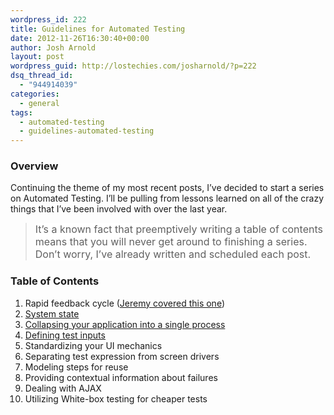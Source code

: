 ```yaml
---
wordpress_id: 222
title: Guidelines for Automated Testing
date: 2012-11-26T16:30:40+00:00
author: Josh Arnold
layout: post
wordpress_guid: http://lostechies.com/josharnold/?p=222
dsq_thread_id:
  - "944914039"
categories:
  - general
tags:
  - automated-testing
  - guidelines-automated-testing
---
```

### Overview

Continuing the theme of my most recent posts, I’ve decided to start a series on Automated Testing. I’ll be pulling from lessons learned on all of the crazy things that I’ve been involved with over the last year.

> <span style="background-color: #ffffff; font-size: medium;"><span style="font-size: medium;">It’s a known fact that preemptively writing a table of contents means that you will never get around to finishing a series. Don’t worry, I&#8217;ve already written and scheduled each post.</span></span>

### Table of Contents

  1. Rapid feedback cycle ([Jeremy covered this one](http://jeremydmiller.com/2012/10/11/test-with-the-finest-grai/))
  2. [System state](https://lostechies.com/josharnold/2012/11/11/some-foundational-ideas-for-automated-testing/)
  3. [Collapsing your application into a single process](https://lostechies.com/josharnold/2012/11/16/automated-testing-with-fubumvc-storyteller-and-serenity/)
  4. [Defining test inputs](https://lostechies.com/josharnold/2012/11/28/guidelines-for-automated-testing-defining-test-inputs/)
  5. Standardizing your UI mechanics
  6. Separating test expression from screen drivers
  7. Modeling steps for reuse
  8. Providing contextual information about failures
  9. Dealing with AJAX
 10. Utilizing White-box testing for cheaper tests